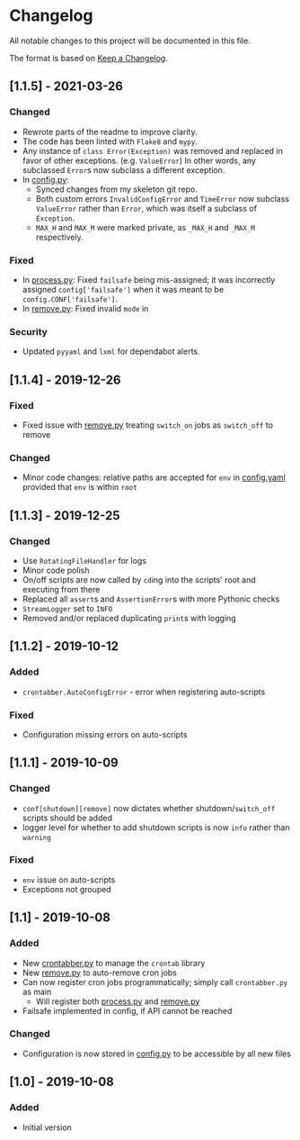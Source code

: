 # Changelog
All notable changes to this project will be documented in this file.

The format is based on [Keep a Changelog](https://keepachangelog.com/en/1.0.0/).

## [1.1.5] - 2021-03-26
### Changed
- Rewrote parts of the readme to improve clarity.
- The code has been linted with `Flake8` and `mypy`.
- Any instance of `class Error(Exception)` was removed and replaced in favor of other exceptions. (e.g. `ValueError`) In other words, any subclassed `Error`s now subclass a different exception.
- In [config.py]:
    - Synced changes from my skeleton git repo.
    - Both custom errors `InvalidConfigError` and `TimeError` now subclass `ValueError` rather than `Error`, which was itself a subclass of `Exception`.
    - `MAX_H` and `MAX_M` were marked private, as `_MAX_H` and `_MAX_M` respectively.

### Fixed
- In [process.py]: Fixed `failsafe` being mis-assigned; it was incorrectly assigned `config['failsafe']` when it was meant to be `config.CONF['failsafe']`.
- In [remove.py]: Fixed invalid `mode` in 

### Security
- Updated `pyyaml` and `lxml` for dependabot alerts.

## [1.1.4] - 2019-12-26
### Fixed
- Fixed issue with [remove.py] treating `switch_on` jobs as `switch_off` to remove

### Changed
- Minor code changes: relative paths are accepted for `env` in [config.yaml](config.yaml.example) provided that `env` is within `root`

## [1.1.3] - 2019-12-25
### Changed
- Use `RotatingFileHandler` for logs
- Minor code polish
- On/off scripts are now called by `cd`ing into the scripts' root and executing from there
- Replaced all `assert`s and `AssertionError`s with more Pythonic checks
- `StreamLogger` set to `INFO`
- Removed and/or replaced duplicating `print`s with logging

## [1.1.2] - 2019-10-12
### Added
- `crontabber.AutoConfigError` - error when registering auto-scripts

### Fixed
- Configuration missing errors on auto-scripts

## [1.1.1] - 2019-10-09
### Changed
- `conf[shutdown][remove]` now dictates whether shutdown/`switch_off` scripts should be added
- logger level for whether to add shutdown scripts is now `info` rather than `warning`

### Fixed
- `env` issue on auto-scripts
- Exceptions not grouped

## [1.1] - 2019-10-08
### Added
- New [crontabber.py] to manage the `crontab` library
- New [remove.py] to auto-remove cron jobs
- Can now register cron jobs programmatically; simply call `crontabber.py` as main
    - Will register both [process.py] and [remove.py]
- Failsafe implemented in config, if API cannot be reached

### Changed
- Configuration is now stored in [config.py] to be accessible by all new files

## [1.0] - 2019-10-08
### Added
- Initial version

[config.py]: config.py
[crontabber.py]: crontabber.py
[process.py]: process.py
[remove.py]: remove.py

